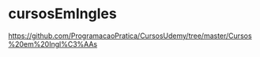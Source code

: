 # cursosEmIngles
https://github.com/ProgramacaoPratica/CursosUdemy/tree/master/Cursos%20em%20Ingl%C3%AAs
